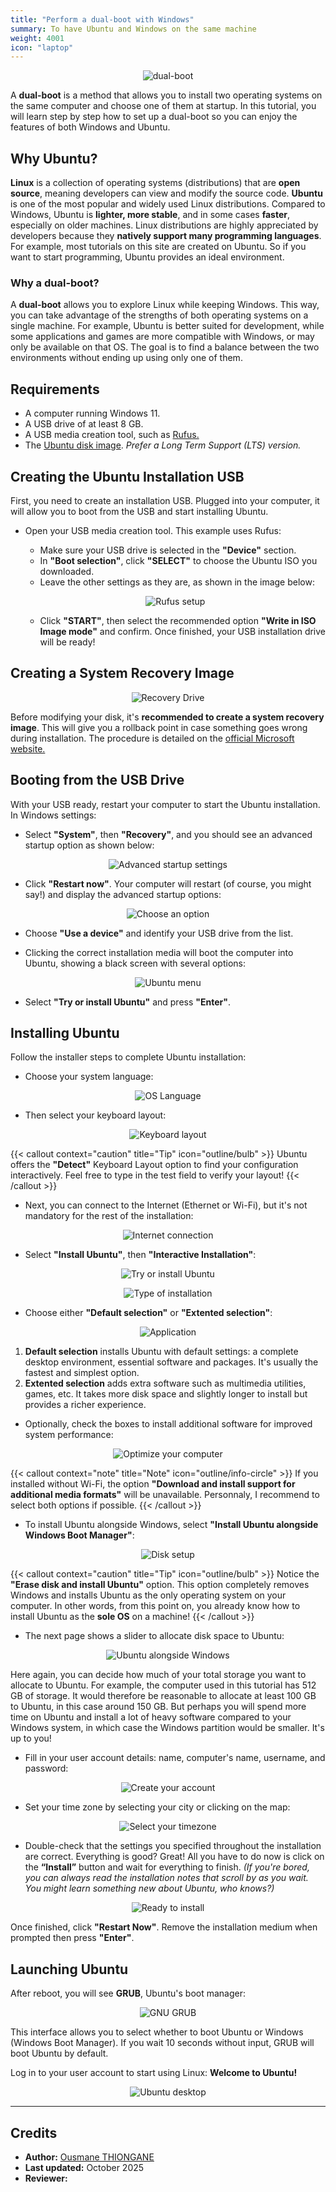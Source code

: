 ```yaml
---
title: "Perform a dual-boot with Windows"
summary: To have Ubuntu and Windows on the same machine
weight: 4001
icon: "laptop"
---
```


<p align="center">
    <img src="/chroma/images/dual_boot.jpeg" alt="dual-boot" class="w-full h-auto" />
</p>

A **dual-boot** is a method that allows you to install two operating systems on the same computer and choose one of them at startup. In this tutorial, you will learn step by step how to set up a dual-boot so you can enjoy the features of both Windows and Ubuntu.

## Why Ubuntu?

**Linux** is a collection of operating systems (distributions) that are **open source**, meaning developers can view and modify the source code. **Ubuntu** is one of the most popular and widely used Linux distributions. Compared to Windows, Ubuntu is **lighter, more stable**, and in some cases **faster**, especially on older machines.
Linux distributions are highly appreciated by developers because they **natively support many programming languages**. For example, most tutorials on this site are created on Ubuntu. So if you want to start programming, Ubuntu provides an ideal environment.

### Why a dual-boot?

A **dual-boot** allows you to explore Linux while keeping Windows. This way, you can take advantage of the strengths of both operating systems on a single machine. For example, Ubuntu is better suited for development, while some applications and games are more compatible with Windows, or may only be available on that OS. The goal is to find a balance between the two environments without ending up using only one of them.

## Requirements

* A computer running Windows 11.
* A USB drive of at least 8 GB.
* A USB media creation tool, such as [Rufus.](https://rufus.ie/)
* The [Ubuntu disk image](https://www.ubuntu.com/download/desktop). _Prefer a Long Term Support (LTS) version._

## Creating the Ubuntu Installation USB

First, you need to create an installation USB. Plugged into your computer, it will allow you to boot from the USB and start installing Ubuntu.

* Open your USB media creation tool. This example uses Rufus:
  * Make sure your USB drive is selected in the **"Device"** section.
  * In **"Boot selection"**, click **"SELECT"** to choose the Ubuntu ISO you downloaded.
  * Leave the other settings as they are, as shown in the image below:

  <p align="center">
    <img src="/chroma/images/dual_boot_2_en.png" alt="Rufus setup" class="w-full h-auto" />
  </p>

  * Click **"START"**, then select the recommended option **"Write in ISO Image mode"** and confirm. Once finished, your USB installation drive will be ready!

## Creating a System Recovery Image

<p align="center">
    <img src="/chroma/images/dual_boot_3_en.png" alt="Recovery Drive" class="w-full h-auto" />
</p>

Before modifying your disk, it's **recommended to create a system recovery image**. This will give you a rollback point in case something goes wrong during installation. The procedure is detailed on the [official Microsoft website.](https://support.microsoft.com/en-us/windows/create-a-recovery-drive-abb4691b-5324-6d4a-8766-73fab304c246)

## Booting from the USB Drive

With your USB ready, restart your computer to start the Ubuntu installation. In Windows settings:

* Select **"System"**, then **"Recovery"**, and you should see an advanced startup option as shown below:

<p align="center">
    <img src="/chroma/images/dual_boot_4_en.png" alt="Advanced startup settings" class="w-full h-auto" />
</p>

* Click **"Restart now"**. Your computer will restart (of course, you might say!) and display the advanced startup options:

<p align="center">
    <img src="/chroma/images/dual_boot_5_en.png" alt="Choose an option" class="w-full h-auto" />
</p>

* Choose **"Use a device"** and identify your USB drive from the list.

* Clicking the correct installation media will boot the computer into Ubuntu, showing a black screen with several options:

<p align="center">
    <img src="/chroma/images/dual_boot_6.jpeg" alt="Ubuntu menu" class="w-full h-auto" />
</p>

* Select **"Try or install Ubuntu"** and press **"Enter"**.

## Installing Ubuntu

Follow the installer steps to complete Ubuntu installation:

* Choose your system language:

<p align="center">
    <img src="/chroma/images/dual_boot_7_en.png" alt="OS Language" class="w-full h-auto" />
</p>

* Then select your keyboard layout:

<p align="center">
    <img src="/chroma/images/dual_boot_8_en.png" alt="Keyboard layout" class="w-full h-auto" />
</p>

{{< callout context="caution" title="Tip" icon="outline/bulb" >}}
Ubuntu offers the **"Detect"** Keyboard Layout option to find your configuration interactively. Feel free to type in the test field to verify your layout!
{{< /callout >}}

* Next, you can connect to the Internet (Ethernet or Wi-Fi), but it's not mandatory for the rest of the installation:

<p align="center">
    <img src="/chroma/images/dual_boot_9_en.png" alt="Internet connection" class="w-full h-auto" />
</p>

* Select **"Install Ubuntu"**, then **"Interactive Installation"**:

<p align="center">
    <img src="/chroma/images/dual_boot_10_en.png" alt="Try or install Ubuntu" class="w-full h-auto" />
</p>

<p align="center">
    <img src="/chroma/images/dual_boot_11_en.png" alt="Type of installation" class="w-full h-auto" />
</p>

* Choose either **"Default selection"** or **"Extented selection"**:

<p align="center">
    <img src="/chroma/images/dual_boot_12_en.png" alt="Application" class="w-full h-auto" />
</p>

  1. **Default selection** installs Ubuntu with default settings: a complete desktop environment, essential software and packages. It's usually the fastest and simplest option.
  2. **Extented selection** adds extra software such as multimedia utilities, games, etc. It takes more disk space and slightly longer to install but provides a richer experience.

* Optionally, check the boxes to install additional software for improved system performance:

<p align="center">
    <img src="/chroma/images/dual_boot_13_en.png" alt="Optimize your computer" class="w-full h-auto" />
</p>

{{< callout context="note" title="Note" icon="outline/info-circle" >}}
If you installed without Wi-Fi, the option **"Download and install support for additional media formats"** will be unavailable. Personnaly, I recommend to select both options if possible.
{{< /callout >}}

* To install Ubuntu alongside Windows, select **"Install Ubuntu alongside Windows Boot Manager"**:

<p align="center">
    <img src="/chroma/images/dual_boot_14_en.png" alt="Disk setup" class="w-full h-auto" />
</p>

{{< callout context="caution" title="Tip" icon="outline/bulb" >}}
Notice the **"Erase disk and install Ubuntu"** option.  This option completely removes Windows and installs Ubuntu as the only operating system on your computer. In other words, from this point on, you already know how to install Ubuntu as the **sole OS** on a machine!
{{< /callout >}}

* The next page shows a slider to allocate disk space to Ubuntu:

<p align="center">
    <img src="/chroma/images/dual_boot_15_en.png" alt="Ubuntu alongside Windows" class="w-full h-auto" />
</p>

Here again, you can decide how much of your total storage you want to allocate to Ubuntu. For example, the computer used in this tutorial has 512 GB of storage. It would therefore be reasonable to allocate at least 100 GB to Ubuntu, in this case around 150 GB. But perhaps you will spend more time on Ubuntu and install a lot of heavy software compared to your Windows system, in which case the Windows partition would be smaller. It's up to you!

* Fill in your user account details: name, computer's name, username, and password:

<p align="center">
    <img src="/chroma/images/dual_boot_16_en.png" alt="Create your account" class="w-full h-auto" />
</p>

* Set your time zone by selecting your city or clicking on the map:

<p align="center">
    <img src="/chroma/images/dual_boot_17_en.png" alt="Select your timezone" class="w-full h-auto" />
</p>

* Double-check that the settings you specified throughout the installation are correct. Everything is good? Great! All you have to do now is click on the **“Install”** button and wait for everything to finish. _(If you're bored, you can always read the installation notes that scroll by as you wait. You might learn something new about Ubuntu, who knows?)_

<p align="center">
    <img src="/chroma/images/dual_boot_18_en.png" alt="Ready to install" class="w-full h-auto" />
</p>

Once finished, click **"Restart Now"**. Remove the installation medium when prompted then press **"Enter"**.

## Launching Ubuntu

After reboot, you will see **GRUB**, Ubuntu's boot manager:

<p align="center">
    <img src="/chroma/images/dual_boot_19.jpeg" alt="GNU GRUB" class="w-full h-auto" />
</p>

This interface allows you to select whether to boot Ubuntu or Windows (Windows Boot Manager). If you wait 10 seconds without input, GRUB will boot Ubuntu by default.

Log in to your user account to start using Linux: **Welcome to Ubuntu!**

<p align="center">
    <img src="/chroma/images/dual_boot_20_en.png" alt="Ubuntu desktop" class="w-full h-auto" />
</p>

---

## Credits

* **Author:** [Ousmane THIONGANE](https://mowibox.github.io/)
* **Last updated:** October 2025
* **Reviewer:**
